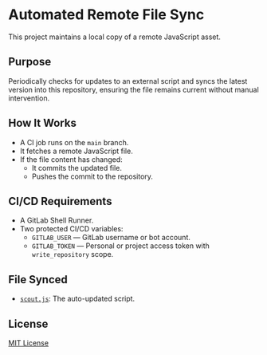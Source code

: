 # Automated Remote File Sync

This project maintains a local copy of a remote JavaScript asset.

## Purpose

Periodically checks for updates to an external script and syncs the latest version into this repository, ensuring the file remains current without manual intervention.

## How It Works

- A CI job runs on the `main` branch.
- It fetches a remote JavaScript file.
- If the file content has changed:
  - It commits the updated file.
  - Pushes the commit to the repository.

## CI/CD Requirements

- A GitLab Shell Runner.
- Two protected CI/CD variables:
  - `GITLAB_USER` — GitLab username or bot account.
  - `GITLAB_TOKEN` — Personal or project access token with `write_repository` scope.

## File Synced

- [`scout.js`](./scout.js): The auto-updated script.

## License

[MIT License](./LICENSE)
